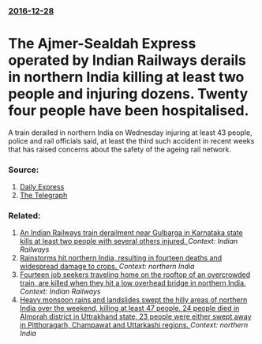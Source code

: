 ### [2016-12-28](/news/2016/12/28/index.md)

# The Ajmer-Sealdah Express operated by Indian Railways derails in northern India killing at least two people and injuring dozens. Twenty four people have been hospitalised. 

A train derailed in northern India on Wednesday injuring at least 43 people, police and rail officials said, at least the third such accident in recent weeks that has raised concerns about the safety of the ageing rail network.


### Source:

1. [Daily Express](http://www.express.co.uk/news/world/747777/Sealdah-Ajmer-Express-Rura-Metha-Kanpur-Dehat-India-train-derail-crash-injured-killed)
2. [The Telegraph](http://www.telegraph.co.uk/news/2016/12/28/northern-india-train-derailment-kills-two-hospitalises-24/)

### Related:

1. [An Indian Railways train derailment near Gulbarga in Karnataka state kills at least two people with several others injured. ](/news/2015/09/12/an-indian-railways-train-derailment-near-gulbarga-in-karnataka-state-kills-at-least-two-people-with-several-others-injured.md) _Context: Indian Railways_
2. [Rainstorms hit northern India, resulting in fourteen deaths and widespread damage to crops. ](/news/2015/03/15/rainstorms-hit-northern-india-resulting-in-fourteen-deaths-and-widespread-damage-to-crops.md) _Context: northern India_
3. [Fourteen job seekers traveling home on the rooftop of an overcrowded train, are killed when they hit a low overhead bridge in northern India. ](/news/2011/02/2/fourteen-job-seekers-traveling-home-on-the-rooftop-of-an-overcrowded-train-are-killed-when-they-hit-a-low-overhead-bridge-in-northern-india.md) _Context: Indian Railways_
4. [Heavy monsoon rains and landslides swept the hilly areas of northern India over the weekend, killing at least 47 people. 24 people died in Almorah district in Uttrakhand state, 23 people were either swept away in Pitthoragarh, Champawat and Uttarkashi regions. ](/news/2010/09/19/heavy-monsoon-rains-and-landslides-swept-the-hilly-areas-of-northern-india-over-the-weekend-killing-at-least-47-people-24-people-died-in-a.md) _Context: northern India_
